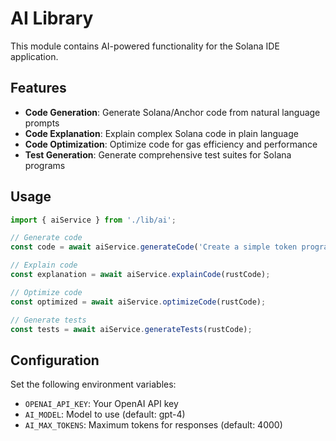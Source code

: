 # AI Library

This module contains AI-powered functionality for the Solana IDE application.

## Features

- **Code Generation**: Generate Solana/Anchor code from natural language prompts
- **Code Explanation**: Explain complex Solana code in plain language
- **Code Optimization**: Optimize code for gas efficiency and performance
- **Test Generation**: Generate comprehensive test suites for Solana programs

## Usage

```typescript
import { aiService } from './lib/ai';

// Generate code
const code = await aiService.generateCode('Create a simple token program');

// Explain code
const explanation = await aiService.explainCode(rustCode);

// Optimize code
const optimized = await aiService.optimizeCode(rustCode);

// Generate tests
const tests = await aiService.generateTests(rustCode);
```

## Configuration

Set the following environment variables:

- `OPENAI_API_KEY`: Your OpenAI API key
- `AI_MODEL`: Model to use (default: gpt-4)
- `AI_MAX_TOKENS`: Maximum tokens for responses (default: 4000)
